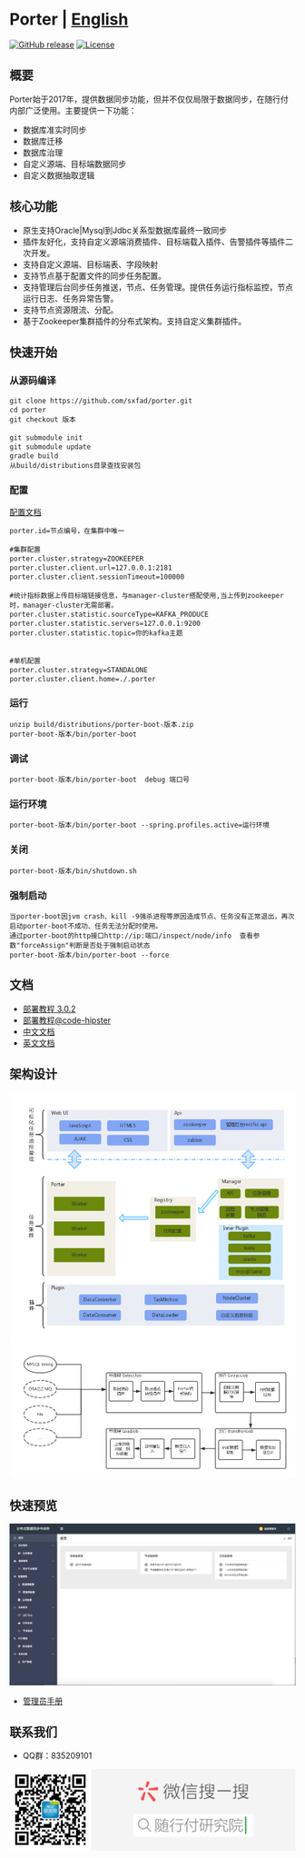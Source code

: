 # Porter | [English](./README_EN.md)

[![GitHub release](https://img.shields.io/badge/release-3.0-blue.svg)](https://github.com/sxfad/porter)
[![License](https://img.shields.io/badge/license-Apache%202-4EB1BA.svg)](https://www.apache.org/licenses/LICENSE-2.0.html)



## 概要

Porter始于2017年，提供数据同步功能，但并不仅仅局限于数据同步，在随行付内部广泛使用。主要提供一下功能：

+ 数据库准实时同步
+ 数据库迁移
+ 数据库治理
+ 自定义源端、目标端数据同步
+ 自定义数据抽取逻辑
 



## 核心功能

+ 原生支持Oracle|Mysql到Jdbc关系型数据库最终一致同步
+ 插件友好化，支持自定义源端消费插件、目标端载入插件、告警插件等插件二次开发。
+ 支持自定义源端、目标端表、字段映射
+ 支持节点基于配置文件的同步任务配置。
+ 支持管理后台同步任务推送，节点、任务管理。提供任务运行指标监控，节点运行日志、任务异常告警。
+ 支持节点资源限流、分配。
+ 基于Zookeeper集群插件的分布式架构。支持自定义集群插件。

## 快速开始

### 从源码编译
```
git clone https://github.com/sxfad/porter.git
cd porter
git checkout 版本

git submodule init
git submodule update
gradle build
从build/distributions目录查找安装包
```

### 配置
[配置文档](https://github.com/sxfad/porter/blob/master/doc/profiles.md)

```
porter.id=节点编号，在集群中唯一

#集群配置
porter.cluster.strategy=ZOOKEEPER
porter.cluster.client.url=127.0.0.1:2181
porter.cluster.client.sessionTimeout=100000

#统计指标数据上传目标端链接信息，与manager-cluster搭配使用,当上传到zookeeper时，manager-cluster无需部署。
porter.cluster.statistic.sourceType=KAFKA_PRODUCE
porter.cluster.statistic.servers=127.0.0.1:9200
porter.cluster.statistic.topic=你的kafka主题


#单机配置
porter.cluster.strategy=STANDALONE
porter.cluster.client.home=./.porter
```

### 运行
```
unzip build/distributions/porter-boot-版本.zip
porter-boot-版本/bin/porter-boot
```

### 调试
```
porter-boot-版本/bin/porter-boot  debug 端口号
```
### 运行环境
```
porter-boot-版本/bin/porter-boot --spring.profiles.active=运行环境
```
### 关闭
```
porter-boot-版本/bin/shutdown.sh
```


### 强制启动
```
当porter-boot因jvm crash、kill -9强杀进程等原因造成节点、任务没有正常退出，再次启动porter-boot不成功、任务无法分配时使用。
通过porter-boot的http接口http://ip:端口/inspect/node/info  查看参数"forceAssign"判断是否处于强制启动状态
porter-boot-版本/bin/porter-boot --force
```

## 文档
+ [部署教程 3.0.2](./doc/arrange.md)
+ [部署教程@code-hipster](./doc/tutorial.md)
+ [中文文档](./doc/document.md)
+ [英文文档](./doc/document_EN.md)


## 架构设计
![架构设计](doc/img/architecture.png)
![数据流](doc/img/workflow.png)

## 快速预览

![首页](doc/img/Home.png)
+ [管理员手册](./doc/manager_manual.md)

## 联系我们

* QQ群：835209101

![首页](doc/img/wx.png)
